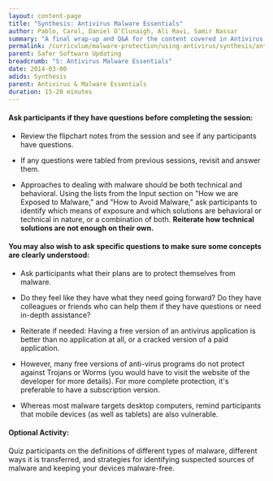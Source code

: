 ```yaml
---
layout: content-page
title: "Synthesis: Antivirus Malware Essentials"
author: Pablo, Carol, Daniel O’Clunaigh, Ali Ravi, Samir Nassar
summary: "A final wrap-up and Q&A for the content covered in Antivirus & Malware Essentials - you may want to have flipchart and markers ready for any additional notes, as well as flipchart notes from earlier in the session."
permalink: /curriculum/malware-protection/using-antivirus/synthesis/antivirus-malware-essentials/
parent: Safer Software Updating
breadcrumb: "S: Antivirus Malware Essentials"
date: 2014-03-00
adids: Synthesis
parent: Antivirus & Malware Essentials
duration: 15-20 minutes
---
```

#### Ask participants if they have questions before completing the session: ####

- Review the flipchart notes from the session and see if any participants have questions.


- If any questions were tabled from previous sessions, revisit and answer them.

- Approaches to dealing with malware should be both technical and behavioral. Using the lists from the Input section on "How we are Exposed to Malware," and "How to Avoid Malware," ask participants to identify which means of exposure and which solutions are behavioral or technical in nature, or a combination of both. **Reiterate how technical solutions are not enough on their own.**

#### You may also wish to ask specific questions to make sure some concepts are clearly understood: ####

- Ask participants what their plans are to protect themselves from malware.

- Do they feel like they have what they need going forward? Do they have colleagues or friends who can help them if they have questions or need in-depth assistance?

- Reiterate if needed: Having a free version of an antivirus application is better than no application at all, or a cracked version of a paid application.

- However, many free versions of anti-virus programs do not protect against Trojans or Worms (you would have to visit the website of the developer for more details). For more complete protection, it's preferable to have a subscription version.

- Whereas most malware targets desktop computers, remind participants that mobile devices (as well as tablets) are also vulnerable.

#### Optional Activity: ####
Quiz participants on the definitions of different types of malware, different ways it is transferred, and strategies for identifying suspected sources of malware and keeping your devices malware-free.
